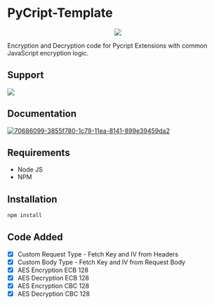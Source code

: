 # PyCript-Template
<p align="center">
  <img src="https://i.ibb.co/KqGXSq0/Py-Cript-Banner.png" />
</p>

Encryption and Decryption code for Pycript Extensions with common JavaScript encryption logic.

## Support

<a href="https://www.buymeacoffee.com/AnoF"><img src="https://img.buymeacoffee.com/button-api/?text=Buy me a coffee&emoji=&slug=AnoF&button_colour=FF5F5F&font_colour=ffffff&font_family=Arial&outline_colour=000000&coffee_colour=FFDD00" /></a>


## Documentation

<a href="https://pycript.souravkalal.tech/#/"><img src="https://i.ibb.co/NLTJ6MR/70686099-3855f780-1c79-11ea-8141-899e39459da2.png" alt="70686099-3855f780-1c79-11ea-8141-899e39459da2" border="0"></a>




## Requirements

- Node JS
- NPM

## Installation

```bash
npm install
```

## Code Added

- [X] Custom Request Type - Fetch Key and IV from Headers
- [X] Custom Body Type - Fetch Key and IV from Request Body
- [X] AES Encryption ECB 128
- [X] AES Decryption ECB 128
- [X] AES Encryption CBC 128
- [X] AES Decryption CBC 128